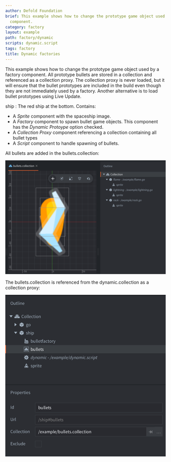 ```yaml
---
author: Defold Foundation
brief: This example shows how to change the prototype game object used by a factory
  component.
category: factory
layout: example
path: factory/dynamic
scripts: dynamic.script
tags: factory
title: Dynamic factories
---
```



This example shows how to change the prototype game object used by a factory component. All prototype bullets are stored in a collection and referenced as a collection proxy. The collection proxy is never loaded, but it will ensure that the bullet prototypes are included in the build even though they are not immediately used by a factory. Another alternative is to load bullet prototypes using Live Update.

ship
: The red ship at the bottom. Contains:
  - A *Sprite* component with the spaceship image.
  - A *Factory* component to spawn bullet game objects. This component has the *Dynamic Protoype* option checked.
  - A *Collection Proxy* component referencing a collection containing all bullet types
  - A *Script* component to handle spawning of bullets.

All bullets are added in the bullets.collection:

![](bullets_collection.png)

The bullets.collection is referenced from the dynamic.collection as a collection proxy:

![](dynamic_collection.png)